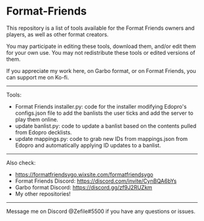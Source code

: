 # Format-Friends
This repository is a list of tools available for the Format Friends owners and players, as well as other format creators.

You may participate in editing these tools, download them, and/or edit them for your own use.
You may not redistribute these tools or edited versions of them.

If you appreciate my work here, on Garbo format, or on Format Friends, you can support me on Ko-fi.
_____
Tools:
- Format Friends installer.py: code for the installer modifying Edopro's configs.json file to add the banlists the user ticks and add the server to play them online.
- update banlist.py: code to update a banlist based on the contents pulled from Edopro decklists.
- update mappings.py: code to grab new IDs from mappings.json from Edopro and automatically applying ID updates to a banlist.
_____
Also check:
- https://formatfriendsygo.wixsite.com/formatfriendsygo
- Format Friends Discord: https://discord.com/invite/CynBQA6bYs
- Garbo format Discord: https://discord.gg/zf9J2RUZkm
- My other repositories!
_____
Message me on Discord @Zefile#5500 if you have any questions or issues.
